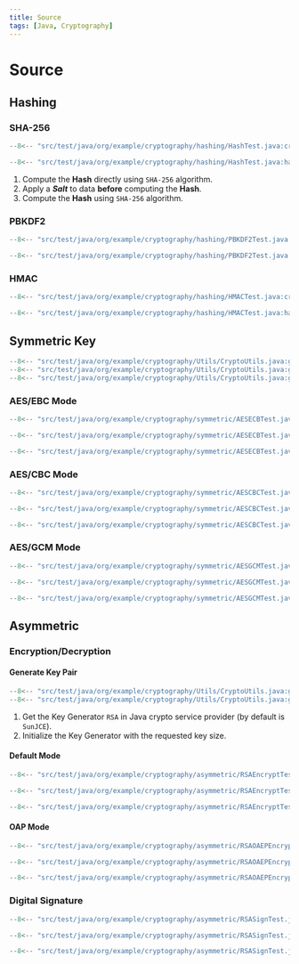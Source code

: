 ```yaml
---
title: Source
tags: [Java, Cryptography]
---
```

# Source

## Hashing

### SHA-256

```java title="AES Mode"
--8<-- "src/test/java/org/example/cryptography/hashing/HashTest.java:crypto-values"
```

```java title="AES Encrypt"
--8<-- "src/test/java/org/example/cryptography/hashing/HashTest.java:hash"
```

1. Compute the **Hash** directly using `SHA-256` algorithm.
2. Apply a _**Salt**_ to data **before** computing the **Hash**.
3. Compute the **Hash** using `SHA-256` algorithm.

### PBKDF2

```java title="AES Mode"
--8<-- "src/test/java/org/example/cryptography/hashing/PBKDF2Test.java:crypto-values"
```

```java title="AES Encrypt"
--8<-- "src/test/java/org/example/cryptography/hashing/PBKDF2Test.java:hash"
```

### HMAC

```java title="AES Mode"
--8<-- "src/test/java/org/example/cryptography/hashing/HMACTest.java:crypto-values"
```

```java title="AES Encrypt"
--8<-- "src/test/java/org/example/cryptography/hashing/HMACTest.java:hash"
```

## Symmetric Key

```java title="Symmetric Key"
--8<-- "src/test/java/org/example/cryptography/Utils/CryptoUtils.java:generate-symmetric-key-values"
--8<-- "src/test/java/org/example/cryptography/Utils/CryptoUtils.java:generate-symmetric-key"
--8<-- "src/test/java/org/example/cryptography/Utils/CryptoUtils.java:generate-symmetric-iv"
```

### AES/EBC Mode

```java title="AES Mode"
--8<-- "src/test/java/org/example/cryptography/symmetric/AESECBTest.java:crypto-values"
```

```java title="AES Encrypt"
--8<-- "src/test/java/org/example/cryptography/symmetric/AESECBTest.java:encrypt"
```

```java title="AES Decrypt"
--8<-- "src/test/java/org/example/cryptography/symmetric/AESECBTest.java:decrypt"
```

### AES/CBC Mode

```java title="AES Mode"
--8<-- "src/test/java/org/example/cryptography/symmetric/AESCBCTest.java:crypto-values"
```

```java title="AES Encrypt"
--8<-- "src/test/java/org/example/cryptography/symmetric/AESCBCTest.java:encrypt"
```

```java title="AES Decrypt"
--8<-- "src/test/java/org/example/cryptography/symmetric/AESCBCTest.java:decrypt"
```

### AES/GCM Mode

```java title="AES Mode"
--8<-- "src/test/java/org/example/cryptography/symmetric/AESGCMTest.java:crypto-values"
```

```java title="AES Encrypt"
--8<-- "src/test/java/org/example/cryptography/symmetric/AESGCMTest.java:encrypt"
```

```java title="AES Decrypt"
--8<-- "src/test/java/org/example/cryptography/symmetric/AESGCMTest.java:decrypt"
```

## Asymmetric

### Encryption/Decryption

#### Generate Key Pair

```java title="Asymmetric Key Pair"
--8<-- "src/test/java/org/example/cryptography/Utils/CryptoUtils.java:generate-asymmetric-key-values"
--8<-- "src/test/java/org/example/cryptography/Utils/CryptoUtils.java:generate-asymmetric-key"
```

1. Get the Key Generator `RSA` in Java crypto service provider (by default is `SunJCE`).
2. Initialize the Key Generator with the requested key size.

#### Default Mode

```java title="RSA Mode"
--8<-- "src/test/java/org/example/cryptography/asymmetric/RSAEncryptTest.java:crypto-values"
```

```java title="RSA Encrypt"
--8<-- "src/test/java/org/example/cryptography/asymmetric/RSAEncryptTest.java:encrypt"
```

```java title="RSA Decrypt"
--8<-- "src/test/java/org/example/cryptography/asymmetric/RSAEncryptTest.java:decrypt"
```

#### OAP Mode

```java title="RSA Mode"
--8<-- "src/test/java/org/example/cryptography/asymmetric/RSAOAEPEncryptTest.java:crypto-values"
```

```java title="RSA Encrypt"
--8<-- "src/test/java/org/example/cryptography/asymmetric/RSAOAEPEncryptTest.java:encrypt"
```

```java title="RSA Decrypt"
--8<-- "src/test/java/org/example/cryptography/asymmetric/RSAOAEPEncryptTest.java:decrypt"
```

### Digital Signature

```java title="RSA Mode"
--8<-- "src/test/java/org/example/cryptography/asymmetric/RSASignTest.java:crypto-values"
```

```java title="RSA Sign"
--8<-- "src/test/java/org/example/cryptography/asymmetric/RSASignTest.java:sign"
```

```java title="RSA Validate"
--8<-- "src/test/java/org/example/cryptography/asymmetric/RSASignTest.java:validate"
```

